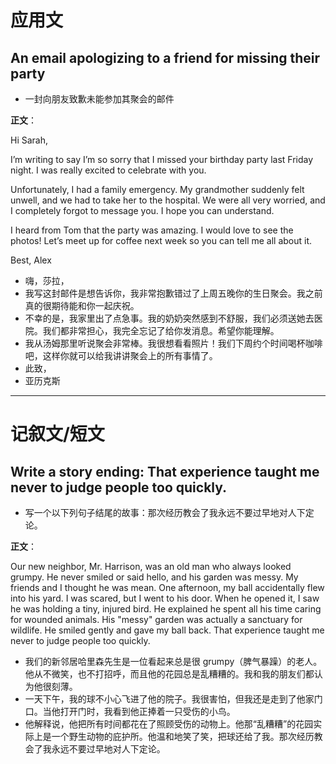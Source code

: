 # 应用文

## An email apologizing to a friend for missing their party
- 一封向朋友致歉未能参加其聚会的邮件

**正文**：

Hi Sarah,

I’m writing to say I’m so sorry that I missed your birthday party last Friday night. I was really excited to celebrate with you.

Unfortunately, I had a family emergency. My grandmother suddenly felt unwell, and we had to take her to the hospital. We were all very worried, and I completely forgot to message you. I hope you can understand.

I heard from Tom that the party was amazing. I would love to see the photos! Let’s meet up for coffee next week so you can tell me all about it.

Best,
Alex

- 嗨，莎拉，
- 我写这封邮件是想告诉你，我非常抱歉错过了上周五晚你的生日聚会。我之前真的很期待能和你一起庆祝。
- 不幸的是，我家里出了点急事。我的奶奶突然感到不舒服，我们必须送她去医院。我们都非常担心，我完全忘记了给你发消息。希望你能理解。
- 我从汤姆那里听说聚会非常棒。我很想看看照片！我们下周约个时间喝杯咖啡吧，这样你就可以给我讲讲聚会上的所有事情了。
- 此致，
- 亚历克斯

---

# 记叙文/短文

## Write a story ending: That experience taught me never to judge people too quickly.
- 写一个以下列句子结尾的故事：那次经历教会了我永远不要过早地对人下定论。

**正文**：

Our new neighbor, Mr. Harrison, was an old man who always looked grumpy. He never smiled or said hello, and his garden was messy. My friends and I thought he was mean. One afternoon, my ball accidentally flew into his yard. I was scared, but I went to his door. When he opened it, I saw he was holding a tiny, injured bird. He explained he spent all his time caring for wounded animals. His "messy" garden was actually a sanctuary for wildlife. He smiled gently and gave my ball back. That experience taught me never to judge people too quickly.

- 我们的新邻居哈里森先生是一位看起来总是很 grumpy（脾气暴躁）的老人。他从不微笑，也不打招呼，而且他的花园总是乱糟糟的。我和我的朋友们都认为他很刻薄。
- 一天下午，我的球不小心飞进了他的院子。我很害怕，但我还是走到了他家门口。当他打开门时，我看到他正捧着一只受伤的小鸟。
- 他解释说，他把所有时间都花在了照顾受伤的动物上。他那“乱糟糟”的花园实际上是一个野生动物的庇护所。他温和地笑了笑，把球还给了我。那次经历教会了我永远不要过早地对人下定论。
